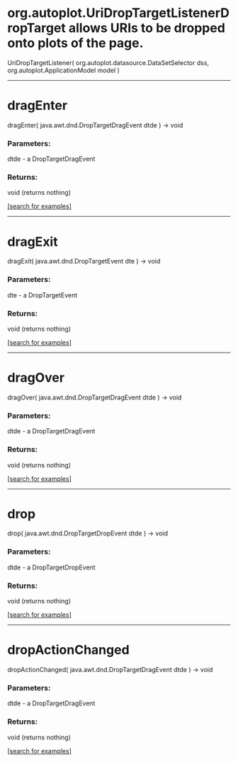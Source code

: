 # org.autoplot.UriDropTargetListenerDropTarget allows URIs to be dropped onto plots of the page.
UriDropTargetListener( org.autoplot.datasource.DataSetSelector dss, org.autoplot.ApplicationModel model )


***
<a name="dragEnter"></a>
# dragEnter
dragEnter( java.awt.dnd.DropTargetDragEvent dtde ) &rarr; void



### Parameters:
dtde - a DropTargetDragEvent

### Returns:
void (returns nothing)


<a href="https://github.com/autoplot/dev/search?q=dragEnter&unscoped_q=dragEnter">[search for examples]</a>

***
<a name="dragExit"></a>
# dragExit
dragExit( java.awt.dnd.DropTargetEvent dte ) &rarr; void



### Parameters:
dte - a DropTargetEvent

### Returns:
void (returns nothing)


<a href="https://github.com/autoplot/dev/search?q=dragExit&unscoped_q=dragExit">[search for examples]</a>

***
<a name="dragOver"></a>
# dragOver
dragOver( java.awt.dnd.DropTargetDragEvent dtde ) &rarr; void



### Parameters:
dtde - a DropTargetDragEvent

### Returns:
void (returns nothing)


<a href="https://github.com/autoplot/dev/search?q=dragOver&unscoped_q=dragOver">[search for examples]</a>

***
<a name="drop"></a>
# drop
drop( java.awt.dnd.DropTargetDropEvent dtde ) &rarr; void



### Parameters:
dtde - a DropTargetDropEvent

### Returns:
void (returns nothing)


<a href="https://github.com/autoplot/dev/search?q=drop&unscoped_q=drop">[search for examples]</a>

***
<a name="dropActionChanged"></a>
# dropActionChanged
dropActionChanged( java.awt.dnd.DropTargetDragEvent dtde ) &rarr; void



### Parameters:
dtde - a DropTargetDragEvent

### Returns:
void (returns nothing)


<a href="https://github.com/autoplot/dev/search?q=dropActionChanged&unscoped_q=dropActionChanged">[search for examples]</a>

